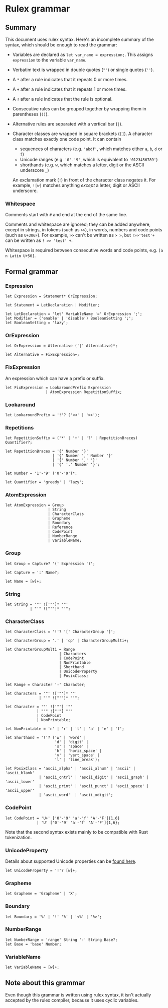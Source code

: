 # Rulex grammar

## Summary

This document uses rulex syntax. Here's an incomplete summary of the syntax, which should be enough
to read the grammar:

- Variables are declared as <rulex>`let var_name = expression;`. This assigns `expression` to the
  variable `var_name`.

- Verbatim text is wrapped in double quotes (<rulex>`""`) or single quotes (<rulex>`''`).

- A <rulex>`*` after a rule indicates that it repeats 0 or more times.

- A <rulex>`+` after a rule indicates that it repeats 1 or more times.

- A <rulex>`?` after a rule indicates that the rule is optional.

- Consecutive rules can be grouped together by wrapping them in parentheses (<rulex>`()`).

- Alternative rules are separated with a vertical bar (<rulex>`|`).

- Character classes are wrapped in square brackets (<rulex>`[]`).
  A character class matches exactly one code point. It can contain

  - sequences of characters (e.g. <rulex>`'abdf'`, which matches either `a`, `b`, `d` or `f`)
  - Unicode ranges (e.g. <rulex>`'0'-'9'`, which is equivalent to <rulex>`'0123456789'`)
  - shorthands (e.g. <rulex>`w`, which matches a letter, digit or the ASCII underscore `_`)

  An exclamation mark (<rulex>`!`) in front of the character class negates it. For example,
  <rulex>`![w]` matches anything _except_ a letter, digit or ASCII underscore.

### Whitespace

Comments start with `#` and end at the end of the same line.

Comments and whitespace are ignored; they can be added anywhere, except in strings, in tokens
(such as <rulex>`>>`), in words, numbers and code points (such as <rulex>`U+306F`). For example,
<rulex>`>>` can't be written as <rulex>`> >`, but <rulex>`!>>'test'+` can be written as
<rulex>`! >> 'test' +`.

Whitespace is required between consecutive words and code points, e.g. <rulex>`[a n Latin U+50]`.

## Formal grammar

### Expression

```rulex
let Expression = Statement* OrExpression;

let Statement = LetDeclaration | Modifier;

let LetDeclaration = 'let' VariableName '=' OrExpression ';';
let Modifier = ('enable' | 'disable') BooleanSetting ';';
let BooleanSetting = 'lazy';
```

### OrExpression

```rulex
let OrExpression = Alternative ('|' Alternative)*;

let Alternative = FixExpression+;
```

### FixExpression

An expression which can have a prefix or suffix.

```rulex
let FixExpression = LookaroundPrefix Expression
                  | AtomExpression RepetitionSuffix;
```

### Lookaround

```rulex
let LookaroundPrefix = '!'? ('<<' | '>>');
```

### Repetitions

```rulex
let RepetitionSuffix = ('*' | '+' | '?' | RepetitionBraces) Quantifier?;

let RepetitionBraces = '{' Number '}'
                     | '{' Number ',' Number '}'
                     | '{' Number ',' '}'
                     | '{' ',' Number '}';

let Number = '1'-'9' ('0'-'9')*;

let Quantifier = 'greedy' | 'lazy';
```

### AtomExpression

```rulex
let AtomExpression = Group
                   | String
                   | CharacterClass
                   | Grapheme
                   | Boundary
                   | Reference
                   | CodePoint
                   | NumberRange
                   | VariableName;
```

### Group

```rulex
let Group = Capture? '(' Expression ')';

let Capture = ':' Name?;

let Name = [w]+;
```

### String

```rulex
let String = '"' !['"']* '"'
           | "'" !["'"]* "'";
```

### CharacterClass

```rulex
let CharacterClass = '!'? '[' CharacterGroup ']';

let CharacterGroup = '.' | 'cp' | CharacterGroupMulti+;

let CharacterGroupMulti = Range
                        | Characters
                        | CodePoint
                        | NonPrintable
                        | Shorthand
                        | UnicodeProperty
                        | PosixClass;

let Range = Character '-' Character;

let Characters = '"' !['"']* '"'
               | "'" !["'"]* "'";

let Character = '"' !['"'] '"'
              | "'" !["'"] "'"
              | CodePoint
              | NonPrintable;

let NonPrintable = 'n' | 'r' | 't' | 'a' | 'e' | 'f';

let Shorthand = '!'? ('w' | 'word' |
                      'd' | 'digit' |
                      's' | 'space' |
                      'h' | 'horiz_space' |
                      'v' | 'vert_space' |
                      'l' | 'line_break');

let PosixClass = 'ascii_alpha' | 'ascii_alnum' | 'ascii' | 'ascii_blank'
               | 'ascii_cntrl' | 'ascii_digit' | 'ascii_graph' | 'ascii_lower'
               | 'ascii_print' | 'ascii_punct' | 'ascii_space' | 'ascii_upper'
               | 'ascii_word'  | 'ascii_xdigit';
```

### CodePoint

```rulex
let CodePoint = 'U+' ['0'-'9' 'a'-'f' 'A'-'F']{1,6}
              | 'U' ['0'-'9' 'a'-'f' 'A'-'F']{1,6};
```

Note that the second syntax exists mainly to be compatible with Rust tokenization.

### UnicodeProperty

Details about supported Unicode properties can be [found here](unicode-properties.md).

```rulex
let UnicodeProperty = '!'? [w]+;
```

### Grapheme

```rulex
let Grapheme = 'Grapheme' | 'X';
```

### Boundary

```rulex
let Boundary = '%' | '!' '%' | '<%' | '%>';
```

### NumberRange

```rulex
let NumberRange = 'range' String '-' String Base?;
let Base = 'base' Number;
```

### VariableName

```rulex
let VariableName = [w]+;
```

## Note about this grammar

Even though this grammar is written using rulex syntax, it isn't actually accepted by the rulex
compiler, because it uses cyclic variables.
